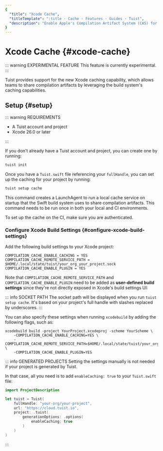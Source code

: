 ```yaml
---
{
  "title": "Xcode Cache",
  "titleTemplate": ":title · Cache · Features · Guides · Tuist",
  "description": "Enable Apple's Compilation Artifact System (CAS) for your existing Xcode projects to share compilation artifacts across your team."
}
---
```

# Xcode Cache {#xcode-cache}

::: warning EXPERIMENTAL FEATURE
This feature is currently experimental.
:::

Tuist provides support for the new Xcode caching capability, which allows teams to share compilation artifacts by leveraging the build system's caching capabilities.

## Setup {#setup}

::: warning REQUIREMENTS
<!-- -->
- A <LocalizedLink href="/guides/server/accounts-and-projects">Tuist account and project</LocalizedLink>
- Xcode 26.0 or later
<!-- -->
:::

If you don't already have a Tuist account and project, you can create one by running:

```bash
tuist init
```

Once you have a `Tuist.swift` file referencing your `fullHandle`, you can set up the caching for your project by running:

```bash
tuist setup cache
```

This command creates a LaunchAgent to run a local cache service on startup that the Swift build system uses to share compilation artifacts. This command needs to be run once in both your local and CI environments.

To set up the cache on the CI, make sure you are <LocalizedLink href="/guides/integrations/continuous-integration#authentication">authenticated</LocalizedLink>.

### Configure Xcode Build Settings {#configure-xcode-build-settings}

Add the following build settings to your Xcode project:

```
COMPILATION_CACHE_ENABLE_CACHING = YES
COMPILATION_CACHE_REMOTE_SERVICE_PATH = $HOME/.local/state/tuist/your_org_your_project.sock
COMPILATION_CACHE_ENABLE_PLUGIN = YES
```

Note that `COMPILATION_CACHE_REMOTE_SERVICE_PATH` and `COMPILATION_CACHE_ENABLE_PLUGIN` need to be added as **user-defined build settings** since they're not directly exposed in Xcode's build settings UI:

::: info SOCKET PATH
The socket path will be displayed when you run `tuist setup cache`. It's based on your project's full handle with slashes replaced by underscores.
:::

You can also specify these settings when running `xcodebuild` by adding the following flags, such as:

```
xcodebuild build -project YourProject.xcodeproj -scheme YourScheme \
    -COMPILATION_CACHE_ENABLE_CACHING=YES \
    -COMPILATION_CACHE_REMOTE_SERVICE_PATH=$HOME/.local/state/tuist/your_org_your_project.sock \
    -COMPILATION_CACHE_ENABLE_PLUGIN=YES
```

::: info GENERATED PROJECTS
Setting the settings manually is not needed if your project is generated by Tuist.

In that case, all you need is to add `enableCaching: true` to your `Tuist.swift` file:
```swift
import ProjectDescription

let tuist = Tuist(
    fullHandle: "your-org/your-project",
    url: "https://cloud.tuist.io",
    project: .tuist(
        generationOptions: .options(
            enableCaching: true
        )
    )
)
```
:::
